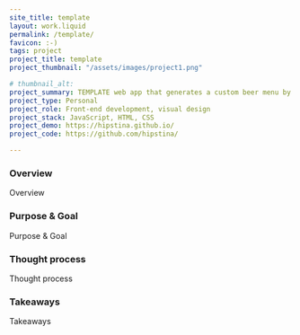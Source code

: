 ```yaml
---
site_title: template
layout: work.liquid
permalink: /template/
favicon: :-)
tags: project
project_title: template
project_thumbnail: "/assets/images/project1.png" 

# thumbnail_alt: 
project_summary: TEMPLATE web app that generates a custom beer menu by filtering beers by style, ABV, and IBU.
project_type: Personal
project_role: Front-end development, visual design
project_stack: JavaScript, HTML, CSS 
project_demo: https://hipstina.github.io/
project_code: https://github.com/hipstina/

---
```

### Overview
Overview

### Purpose & Goal
Purpose & Goal



### Thought process
Thought process


### Takeaways
Takeaways